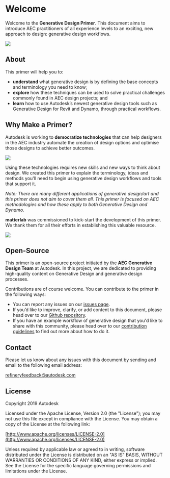 # Welcome

Welcome to the **Generative Design Primer**. This document aims to introduce AEC practitioners of all experience levels to an exciting, new approach to design: generative design workflows.

![](.gitbook/assets/introgif.gif)

## About

This primer will help you to:

* **understand** what generative design is by defining the base concepts and terminology you need to know;
* **explore** how these techniques can be used to solve practical challenges commonly found in AEC design projects; and
* **learn** how to use Autodesk’s newest generative design tools such as Generative Design for Revit and Dynamo, through practical workflows.

## Why Make a Primer?

Autodesk is working to **democratize technologies** that can help designers in the AEC industry automate the creation of design options and optimise those designs to achieve better outcomes.

![](.gitbook/assets/whyprimer.png)

Using these technologies requires new skills and new ways to think about design. We created this primer to explain the terminology, ideas and methods you'll need to begin using generative design workflows and tools that support it.

_Note: There are many different applications of generative design/art and this primer does not aim to cover them all. This primer is focused on AEC methodologies and how these apply to both Generative Design and Dynamo._

**matterlab** was commissioned to kick-start the development of this primer. We thank them for all their efforts in establishing this valuable resource.

[![](.gitbook/assets/matterlab-logo.jpg)](https://www.matterlab.co/)

## Open-Source

This primer is an open-source project initiated by the **AEC Generative Design Team** at Autodesk. In this project, we are dedicated to providing high-quality content on Generative Design and generative design processes.

Contributions are of course welcome. You can contribute to the primer in the following ways:

* You can report any issues on our [issues page](https://github.com/DynamoDS/GenerativePrimer/issues).
* If you’d like to improve, clarify, or add content to this document, please head over to our [Github repository](https://github.com/DynamoDS/GenerativePrimer).
* If you have an example workflow of generative design that you'd like to share with this community, please head over to our [contribution guidelines](https://github.com/DynamoDS/RefineryPrimer/blob/master/CONTRIBUTING.md) to find out more about how to do it.

## Contact

Please let us know about any issues with this document by sending and email to the following email address:

[refineryfeedback@autodesk.com](mailto:refineryfeedback@autodesk.com)

## License

Copyright 2019 Autodesk

Licensed under the Apache License, Version 2.0 \(the "License"\); you may not use this file except in compliance with the License. You may obtain a copy of the License at the following link:

[http://www.apache.org/licenses/LICENSE-2.0](http://www.apache.org/licenses/LICENSE-2.0)

Unless required by applicable law or agreed to in writing, software distributed under the License is distributed on an "AS IS" BASIS, WITHOUT WARRANTIES OR CONDITIONS OF ANY KIND, either express or implied. See the License for the specific language governing permissions and limitations under the License.

